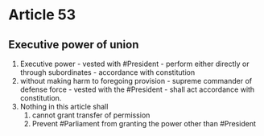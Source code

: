 # Article 53
## Executive power of union
1. Executive power - vested with #President - perform either directly or through subordinates - accordance with constitution
2. without making harm to foregoing provision - supreme commander of defense force - vested with the #President - shall act accordance with constitution.
3. Nothing in this article shall
	1. cannot grant transfer of permission 
	2. Prevent #Parliament from granting the power other than #President 
